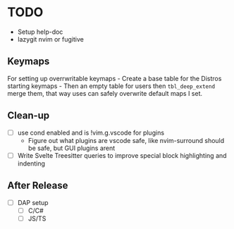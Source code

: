 # TODO
- Setup help-doc
- lazygit nvim or fugitive

## Keymaps
For setting up overrwritable keymaps
    - Create a base table for the Distros
      starting keymaps
    - Then an empty table for users then `tbl_deep_extend`
      merge them, that way uses can safely overwrite default maps
      I set.

## Clean-up
- [ ] use cond enabled and is !vim.g.vscode for plugins
    - Figure out what plugins are vscode safe, like nvim-surround should be safe, but GUI plugins arent
- [ ] Write Svelte Treesitter queries to improve special block highlighting and indenting

## After Release
- [ ] DAP setup
    - [ ] C/C#
    - [ ] JS/TS

